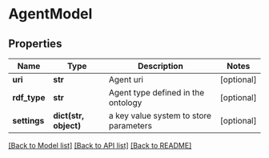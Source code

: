 # AgentModel

## Properties
Name | Type | Description | Notes
------------ | ------------- | ------------- | -------------
**uri** | **str** | Agent uri | [optional] 
**rdf_type** | **str** | Agent type defined in the ontology | [optional] 
**settings** | **dict(str, object)** | a key value system to store parameters | [optional] 

[[Back to Model list]](../README.md#documentation-for-models) [[Back to API list]](../README.md#documentation-for-api-endpoints) [[Back to README]](../README.md)


